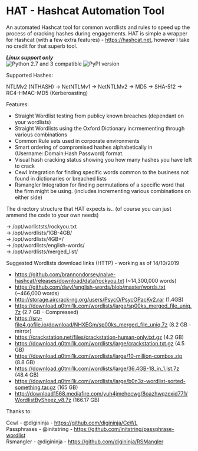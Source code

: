 # HAT - Hashcat Automation Tool
An automated Hashcat tool for common wordlists and rules to speed up the process of cracking hashes during engagements.
HAT is simple a wrapper for Hashcat (with a few extra features) - https://hashcat.net, however I take no credit for that superb tool.

***Linux support only***  
![Python 2.7 and 3 compatible](https://img.shields.io/badge/python-2.7%2C%203.x-blue.svg)
![PyPI version](https://img.shields.io/pypi/v/bloodhound.svg)

Supported Hashes:

NTLMv2 (NTHASH) -> NetNTLMv1 -> NetNTLMv2 -> MD5 -> SHA-512 -> RC4-HMAC-MD5 (Kerberoasting)


Features:

* Straight Wordlist testing from publicy known breaches (dependant on your wordlists)
* Straight Wordlists using the Oxford Dictionary incrmementing through various combinations
* Common Rule sets used in corporate environments
* Smart ordering of compromised hashes alphabetically in (Username::Domain:Hash:Password) format.
* Visual hash cracking status showing you how many hashes you have left to crack 
* Cewl Integration for finding specific words common to the business not found in dictionaries or breached lists
* Rsmangler Integration for finding permutations of a specific word that the firm might be using. (includes incrementing various combinations on either side)


The directory structure that HAT expects is.. (of course you can just ammend the code to your own needs)

-> /opt/worliststs/rockyou.txt  
-> /opt/wordlists/1GB-4GB/  
-> /opt/wordlists/4GB+/  
-> /opt/wordlists/english-words/  
-> /opt/wordlists/merged_list/

Suggested Wordlists download links (HTTP) - working as of 14/10/2019   
* https://github.com/brannondorsey/naive-hashcat/releases/download/data/rockyou.txt (~14,300,000 words)  
* https://github.com/dwyl/english-words/blob/master/words.txt (~466,000 words) 
* http://storage.aircrack-ng.org/users/PsycO/PsycOPacKv2.rar (1.4GB)  
* https://download.g0tmi1k.com/wordlists/large/sp00ks_merged_file_uniq.7z (2.7 GB - Compressed)  
* https://srv-file4.gofile.io/download/NHXEGm/sp00ks_merged_file_uniq.7z (8.2 GB - mirror)  
* https://crackstation.net/files/crackstation-human-only.txt.gz (4.2 GB)  
* https://download.g0tmi1k.com/wordlists/large/crackstation.txt.gz (4.5 GB)  
* https://download.g0tmi1k.com/wordlists/large/10-million-combos.zip (8.8 GB)  
* https://download.g0tmi1k.com/wordlists/large/36.4GB-18_in_1.lst.7z (48.4 GB)  
* https://download.g0tmi1k.com/wordlists/large/b0n3z-wordlist-sorted-something.tar.gz (165 GB)  
* http://download1568.mediafire.com/yuh4jmehecwg/8oazhwqzexid771/WordlistBySheez_v8.7z (166.17 GB)  


Thanks to:

Cewl - @digininja         - https://github.com/digininja/CeWL   
Passphrases - @initstring - https://github.com/initstring/passphrase-wordlist   
Rsmangler - @digininja    - https://github.com/digininja/RSMangler   

